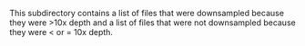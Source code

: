 This subdirectory contains a list of files that were downsampled because they were >10x depth and a list of files that were not downsampled because they were < or = 10x depth.
